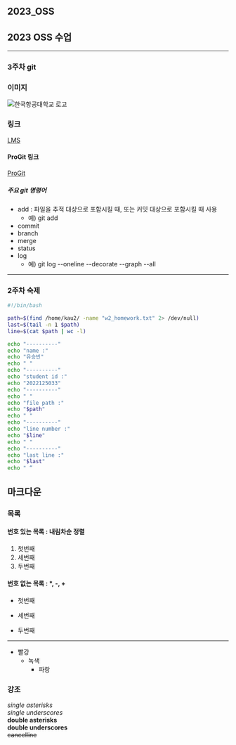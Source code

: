 ## 2023_OSS
## 2023 OSS 수업 

-----
### 3주차 git

### 이미지
![한국항공대학교 로고](../img/kau/kau_img.png "한국항공대학교 사진")


### 링크   
[LMS](https://lms.kau.ac.kr "항공대학교 강의관리시스템")

#### ProGit 링크
[ProGit](https://git-scm.com/book/ko/v2 "git 문서, 한국어")


##### 주요 git 명령어
* add : 파일을 추적 대상으로 포함시킬 때, 또는 커밋 대상으로 포함시킬 때 사용
    * 예) git add <file name>
* commit
* branch
* merge
* status
* log
    * 예) git log --oneline --decorate --graph --all

------
### 2주차 숙제

```bash
#!/bin/bash

path=$(find /home/kau2/ -name "w2_homework.txt" 2> /dev/null)
last=$(tail -n 1 $path)
line=$(cat $path | wc -l)

echo "----------"
echo "name :"
echo "유승빈"
echo " "
echo "----------"
echo "student id :"
echo "2022125033"
echo "----------"
echo " "
echo "file path :"
echo "$path"
echo " "
echo "----------"
echo "line number :"
echo "$line"
echo " "
echo "----------"
echo "last line :"
echo "$last"
echo " “
```

## 마크다운
### 목록
#### 번호 있는 목록 : 내림차순 정렬
1. 첫번째
3. 세번째
2. 두번째

#### 번호 없는 목록 : *, -, +
* 첫번째
- 세번째
+ 두번째
-----
* 빨강
  * 녹색
    * 파랑

### 강조
*single asterisks*    
_single underscores_    
**double asterisks**    
__double underscores__    
~~cancelline~~    
